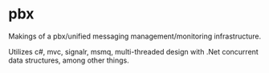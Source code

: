 # pbx

Makings of a pbx/unified messaging management/monitoring infrastructure.

Utilizes c#, mvc, signalr, msmq, multi-threaded design with .Net concurrent data structures, among other things.

